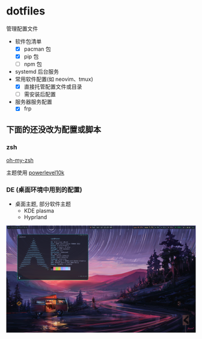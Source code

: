 # dotfiles

管理配置文件

- 软件包清单
    - [x] pacman 包
    - [x] pip 包
    - [ ] npm 包
- systemd 后台服务
- 常用软件配置(如 neovim、tmux)
    - [x] 直接托管配置文件或目录
    - [ ] 需安装后配置
- 服务器服务配置
    - [x] frp

## 下面的还没改为配置或脚本

### zsh

[oh-my-zsh](https://github.com/robbyrussell/oh-my-zsh)

主题使用 [powerlevel10k](https://github.com/romkatv/powerlevel10k)

### DE (桌面环境中用到的配置)

- 桌面主题, 部分软件主题
    - KDE plasma
    - Hyprland

![screenshot](./DE/screenshot/desktop.png)
